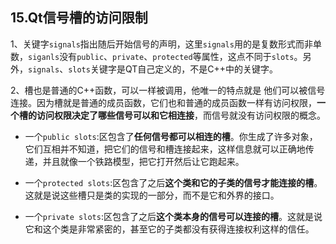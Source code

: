 ## 15.Qt信号槽的访问限制

1、关键字`signals`指出随后开始信号的声明，这里`signals`用的是复数形式而非单数，`siganls`没有`public`、`private`、`protected`等属性，这点不同于`slots`。另外，`signals`、`slots`关键字是QT自己定义的，不是C++中的关键字。



2、槽也是普通的C++函数，可以一样被调用，他唯一的特点就是 他们可以被信号连接。因为槽就是普通的成员函数，它们也和普通的成员函数一样有访问权限，**一个槽的访问权限决定了哪些信号可以和它相连接**，而信号就没有访问权限的概念。

- 一个`public slots`:区包含了**任何信号都可以相连的槽**。你生成了许多对象，它们互相并不知道，把它们的信号和槽连接起来，这样信息就可以正确地传递，并且就像一个铁路模型，把它打开然后让它跑起来。

- 一个`protected slots`:区包含了之后**这个类和它的子类的信号才能连接的槽**。这就是说这些槽只是类的实现的一部分，而不是它和外界的接口。

- 一个`private slots`:区包含了之后**这个类本身的信号可以连接的槽**。这就是说它和这个类是非常紧密的，甚至它的子类都没有获得连接权利这样的信任。


